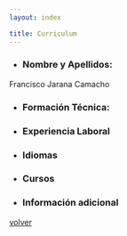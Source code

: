 ```yaml
---
layout: index

title: Curriculum
---
```

* ### Nombre y Apellidos:
Francisco Jarana Camacho

* ### Formación Técnica:


* ### Experiencia Laboral


* ### Idiomas


* ### Cursos


* ### Información adicional

[volver](index)
